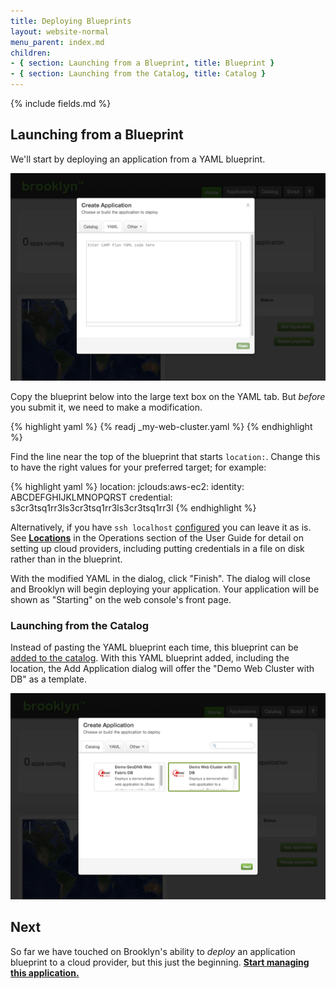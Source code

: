 ```yaml
---
title: Deploying Blueprints
layout: website-normal
menu_parent: index.md
children:
- { section: Launching from a Blueprint, title: Blueprint } 
- { section: Launching from the Catalog, title: Catalog } 
---
```


{% include fields.md %}


## Launching from a Blueprint

We'll start by deploying an application from a YAML blueprint.

![Brooklyn web console, showing the YAML tab of the Add Application dialog.](images/add-application-modal-yaml.png)

Copy the blueprint below into the large text box on the YAML tab. 
But *before* you submit it, we need to make a modification.

{% highlight yaml %}
{% readj _my-web-cluster.yaml %}
{% endhighlight %}

Find the line near the top of the blueprint that starts `location:`. 
Change this to have the right values for your preferred target; for example: 

{% highlight yaml %}
location:
  jclouds:aws-ec2:
    identity: ABCDEFGHIJKLMNOPQRST
    credential: s3cr3tsq1rr3ls3cr3tsq1rr3ls3cr3tsq1rr3l
{% endhighlight %}

Alternatively, if you have `ssh localhost` [configured](../ops/locations/#localhost) you can leave it as is.
See __[Locations](../ops/locations)__ in the Operations section of the User Guide for detail on setting up
cloud providers, including putting credentials in a file on disk rather than in the blueprint.

With the modified YAML in the dialog, click "Finish". The dialog will close and Brooklyn will begin deploying your
application. Your application will be shown as "Starting" on the web console's front page.


### Launching from the Catalog

Instead of pasting the YAML blueprint each time,
this blueprint can be [added to the catalog](../ops/catalog/).
With this YAML blueprint added, including the location, the Add Application dialog will offer 
the "Demo Web Cluster with DB" as a template.

[![Viewing Catalog entries in Add Application dialog.](images/add-application-catalog-web-cluster-with-db.png)](images/add-application-catalog-web-cluster-with-db-large.png)

<!-- TODO: more detail for adding to catalog? but wait for persistence to be the default, 
     rather than extensively document default.catalog.bom.
     also need to include instructions on stopping (currently in help, including stopping apps) -->

## Next 

So far we have touched on Brooklyn's ability to *deploy* an application blueprint to a cloud provider, 
but this just the beginning.  **[Start managing this application.](managing.html)**
